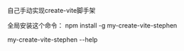 自己手动实现create-vite脚手架



全局安装这个命令：
npm install -g my-create-vite-stephen


my-create-vite-stephen --help

